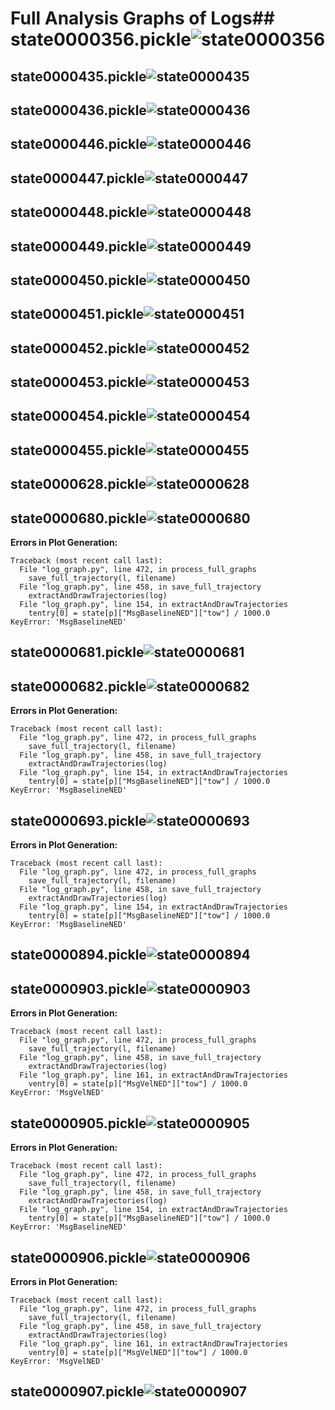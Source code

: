 # Full Analysis Graphs of Logs## state0000356.pickle![state0000356](https://raw.githubusercontent.com/njoubert/spooky/master/logs/state0000356.full.png)
## state0000435.pickle![state0000435](https://raw.githubusercontent.com/njoubert/spooky/master/logs/state0000435.full.png)
## state0000436.pickle![state0000436](https://raw.githubusercontent.com/njoubert/spooky/master/logs/state0000436.full.png)
## state0000446.pickle![state0000446](https://raw.githubusercontent.com/njoubert/spooky/master/logs/state0000446.full.png)
## state0000447.pickle![state0000447](https://raw.githubusercontent.com/njoubert/spooky/master/logs/state0000447.full.png)
## state0000448.pickle![state0000448](https://raw.githubusercontent.com/njoubert/spooky/master/logs/state0000448.full.png)
## state0000449.pickle![state0000449](https://raw.githubusercontent.com/njoubert/spooky/master/logs/state0000449.full.png)
## state0000450.pickle![state0000450](https://raw.githubusercontent.com/njoubert/spooky/master/logs/state0000450.full.png)
## state0000451.pickle![state0000451](https://raw.githubusercontent.com/njoubert/spooky/master/logs/state0000451.full.png)
## state0000452.pickle![state0000452](https://raw.githubusercontent.com/njoubert/spooky/master/logs/state0000452.full.png)
## state0000453.pickle![state0000453](https://raw.githubusercontent.com/njoubert/spooky/master/logs/state0000453.full.png)
## state0000454.pickle![state0000454](https://raw.githubusercontent.com/njoubert/spooky/master/logs/state0000454.full.png)
## state0000455.pickle![state0000455](https://raw.githubusercontent.com/njoubert/spooky/master/logs/state0000455.full.png)
## state0000628.pickle![state0000628](https://raw.githubusercontent.com/njoubert/spooky/master/logs/state0000628.full.png)
## state0000680.pickle![state0000680](https://raw.githubusercontent.com/njoubert/spooky/master/logs/state0000680.full.png)
**Errors in Plot Generation:**
```
Traceback (most recent call last):
  File "log_graph.py", line 472, in process_full_graphs
    save_full_trajectory(l, filename)
  File "log_graph.py", line 458, in save_full_trajectory
    extractAndDrawTrajectories(log)
  File "log_graph.py", line 154, in extractAndDrawTrajectories
    tentry[0] = state[p]["MsgBaselineNED"]["tow"] / 1000.0
KeyError: 'MsgBaselineNED'
```
## state0000681.pickle![state0000681](https://raw.githubusercontent.com/njoubert/spooky/master/logs/state0000681.full.png)
## state0000682.pickle![state0000682](https://raw.githubusercontent.com/njoubert/spooky/master/logs/state0000682.full.png)
**Errors in Plot Generation:**
```
Traceback (most recent call last):
  File "log_graph.py", line 472, in process_full_graphs
    save_full_trajectory(l, filename)
  File "log_graph.py", line 458, in save_full_trajectory
    extractAndDrawTrajectories(log)
  File "log_graph.py", line 154, in extractAndDrawTrajectories
    tentry[0] = state[p]["MsgBaselineNED"]["tow"] / 1000.0
KeyError: 'MsgBaselineNED'
```
## state0000693.pickle![state0000693](https://raw.githubusercontent.com/njoubert/spooky/master/logs/state0000693.full.png)
**Errors in Plot Generation:**
```
Traceback (most recent call last):
  File "log_graph.py", line 472, in process_full_graphs
    save_full_trajectory(l, filename)
  File "log_graph.py", line 458, in save_full_trajectory
    extractAndDrawTrajectories(log)
  File "log_graph.py", line 154, in extractAndDrawTrajectories
    tentry[0] = state[p]["MsgBaselineNED"]["tow"] / 1000.0
KeyError: 'MsgBaselineNED'
```
## state0000894.pickle![state0000894](https://raw.githubusercontent.com/njoubert/spooky/master/logs/state0000894.full.png)
## state0000903.pickle![state0000903](https://raw.githubusercontent.com/njoubert/spooky/master/logs/state0000903.full.png)
**Errors in Plot Generation:**
```
Traceback (most recent call last):
  File "log_graph.py", line 472, in process_full_graphs
    save_full_trajectory(l, filename)
  File "log_graph.py", line 458, in save_full_trajectory
    extractAndDrawTrajectories(log)
  File "log_graph.py", line 161, in extractAndDrawTrajectories
    ventry[0] = state[p]["MsgVelNED"]["tow"] / 1000.0
KeyError: 'MsgVelNED'
```
## state0000905.pickle![state0000905](https://raw.githubusercontent.com/njoubert/spooky/master/logs/state0000905.full.png)
**Errors in Plot Generation:**
```
Traceback (most recent call last):
  File "log_graph.py", line 472, in process_full_graphs
    save_full_trajectory(l, filename)
  File "log_graph.py", line 458, in save_full_trajectory
    extractAndDrawTrajectories(log)
  File "log_graph.py", line 154, in extractAndDrawTrajectories
    tentry[0] = state[p]["MsgBaselineNED"]["tow"] / 1000.0
KeyError: 'MsgBaselineNED'
```
## state0000906.pickle![state0000906](https://raw.githubusercontent.com/njoubert/spooky/master/logs/state0000906.full.png)
**Errors in Plot Generation:**
```
Traceback (most recent call last):
  File "log_graph.py", line 472, in process_full_graphs
    save_full_trajectory(l, filename)
  File "log_graph.py", line 458, in save_full_trajectory
    extractAndDrawTrajectories(log)
  File "log_graph.py", line 161, in extractAndDrawTrajectories
    ventry[0] = state[p]["MsgVelNED"]["tow"] / 1000.0
KeyError: 'MsgVelNED'
```
## state0000907.pickle![state0000907](https://raw.githubusercontent.com/njoubert/spooky/master/logs/state0000907.full.png)
